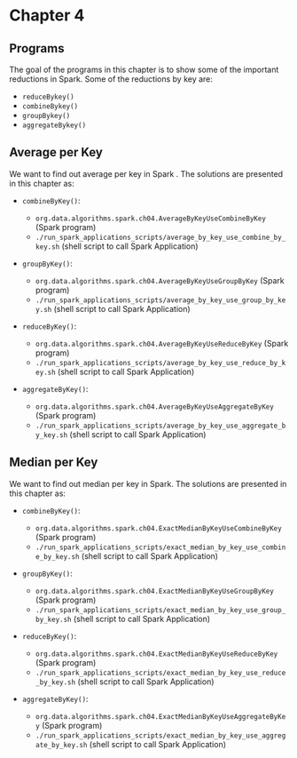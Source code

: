 # Chapter 4

## Programs

The goal of the programs in this chapter is
to show some of the important reductions
in Spark. Some of the reductions by key
are:

* `reduceBykey()`
* `combineBykey()`
* `groupBykey()`
* `aggregateBykey()`

## Average per Key

We want to find out average per key in Spark    .
The solutions are presented in this chapter as:

* `combineByKey()`:
    * `org.data.algorithms.spark.ch04.AverageByKeyUseCombineByKey` (Spark program)
    * `./run_spark_applications_scripts/average_by_key_use_combine_by_key.sh` (shell script to call Spark Application)

* `groupByKey()`:
    * `org.data.algorithms.spark.ch04.AverageByKeyUseGroupByKey` (Spark program)
    * `./run_spark_applications_scripts/average_by_key_use_group_by_key.sh` (shell script to call Spark Application)

* `reduceByKey()`:
    * `org.data.algorithms.spark.ch04.AverageByKeyUseReduceByKey` (Spark program)
    * `./run_spark_applications_scripts/average_by_key_use_reduce_by_key.sh` (shell script to call Spark Application)

* `aggregateByKey()`:
    * `org.data.algorithms.spark.ch04.AverageByKeyUseAggregateByKey` (Spark program)
    * `./run_spark_applications_scripts/average_by_key_use_aggregate_by_key.sh` (shell script to call Spark Application)

## Median per Key

We want to find out median per key in Spark.
The solutions are presented in this chapter as:

* `combineByKey()`:
    * `org.data.algorithms.spark.ch04.ExactMedianByKeyUseCombineByKey` (Spark program)
    * `./run_spark_applications_scripts/exact_median_by_key_use_combine_by_key.sh` (shell script to call Spark Application)


* `groupByKey()`:
    * `org.data.algorithms.spark.ch04.ExactMedianByKeyUseGroupByKey` (Spark program)
    * `./run_spark_applications_scripts/exact_median_by_key_use_group_by_key.sh` (shell script to call Spark Application)

* `reduceByKey()`:
    * `org.data.algorithms.spark.ch04.ExactMedianByKeyUseReduceByKey` (Spark program)
    * `./run_spark_applications_scripts/exact_median_by_key_use_reduce_by_key.sh` (shell script to call Spark Application)

* `aggregateByKey()`:
    * `org.data.algorithms.spark.ch04.ExactMedianByKeyUseAggregateByKey` (Spark program)
    * `./run_spark_applications_scripts/exact_median_by_key_use_aggregate_by_key.sh` (shell script to call Spark Application)
